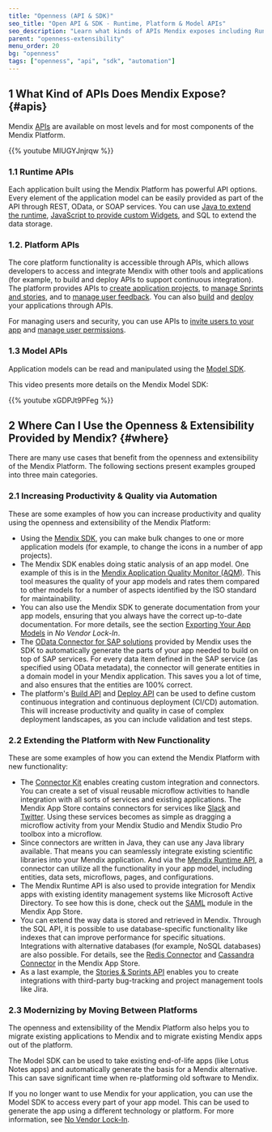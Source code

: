 ```yaml
---
title: "Openness (API & SDK)"
seo_title: "Open API & SDK - Runtime, Platform & Model APIs"
seo_description: "Learn what kinds of APIs Mendix exposes including Runtime, Platform, Model APIs. Also learn where the openness & extensibility offered by Mendix can be applied."
parent: "openness-extensibility"
menu_order: 20
bg: "openness"
tags: ["openness", "api", "sdk", "automation"]
---
```


## 1 What Kind of APIs Does Mendix Expose? {#apis}

Mendix [APIs](https://docs.mendix.com/apidocs-mxsdk/apidocs/) are available on most levels and for most components of the Mendix Platform.

{{% youtube MIUGYJnjrqw %}}

### 1.1 Runtime APIs

Each application built using the Mendix Platform has powerful API options. Every element of the application model can be easily provided as part of the API through REST, OData, or SOAP services. You can use [Java to extend the runtime](https://apidocs.rnd.mendix.com/8/runtime/index.html), [JavaScript to provide custom Widgets](https://apidocs.rnd.mendix.com/8/client/index.html), and SQL to extend the data storage.

### 1.2. Platform APIs

The core platform functionality is accessible through APIs, which allows developers to access and integrate Mendix with other tools and applications (for example, to build and deploy APIs to support continuous integration). The platform provides APIs to [create application projects](https://docs.mendix.com/apidocs-mxsdk/apidocs/projects-api), to [manage Sprints and stories](https://docs.mendix.com/apidocs-mxsdk/apidocs/stories-api), and to [manage user feedback](https://docs.mendix.com/apidocs-mxsdk/apidocs/feedback-api). You can also [build](https://docs.mendix.com/apidocs-mxsdk/apidocs/build-api) and [deploy](https://docs.mendix.com/apidocs-mxsdk/apidocs/deploy-api) your applications through APIs.

For managing users and security, you can use APIs to [invite users to your app](https://docs.mendix.com/apidocs-mxsdk/apidocs/invite-api) and [manage user permissions](https://docs.mendix.com/apidocs-mxsdk/apidocs/permissions-api).

### 1.3 Model APIs

Application models can be read and manipulated using the [Model SDK](https://docs.mendix.com/apidocs-mxsdk/mxsdk/#2-2-mendix-model-sdk).

This video presents more details on the Mendix Model SDK:

{{% youtube xGDPJt9PFeg %}}

## 2 Where Can I Use the Openness & Extensibility Provided by Mendix? {#where}

There are many use cases that benefit from the openness and extensibility of the Mendix Platform. The following sections present examples grouped into three main categories.

### 2.1 Increasing Productivity & Quality via Automation

These are some examples of how you can increase productivity and quality using the openness and extensibility of the Mendix Platform:

* Using the [Mendix SDK](https://docs.mendix.com/apidocs-mxsdk/mxsdk/index.html), you can make bulk changes to one or more application models (for example, to change the icons in a number of app projects).
* The Mendix SDK enables doing static analysis of an app model. One example of this is in the [Mendix Application Quality Monitor (AQM)](https://www.mendix.com/security-and-quality/#quality). This tool measures the quality of your app models and rates them compared to other models for a number of aspects identified by the ISO standard for maintainability.
* You can also use the Mendix SDK to generate documentation from your app models, ensuring that you always have the correct up-to-date documentation. For more details, see the section [Exporting Your App Models](no-vendor-lockin#export-model) in *No Vendor Lock-In*.
* The [OData Connector for SAP solutions](https://appstore.home.mendix.com/link/app/74525/) provided by Mendix uses the SDK to automatically generate the parts of your app needed to build on top of SAP services. For every data item defined in the SAP service (as specified using OData metadata), the connector will generate entities in a domain model in your Mendix application. This saves you a lot of time, and also ensures that the entities are 100% correct.
* The platform's [Build API](https://docs.mendix.com/apidocs-mxsdk/apidocs/build-api) and [Deploy API](https://docs.mendix.com/apidocs-mxsdk/apidocs/deploy-api) can be used to define custom continuous integration and continuous deployment (CI/CD) automation. This will increase productivity and quality in case of complex deployment landscapes, as you can include validation and test steps.

### 2.2 Extending the Platform with New Functionality

These are some examples of how you can extend the Mendix Platform with new functionality:

* The [Connector Kit](https://www.mendix.com/blog/introducing-mendix-connector-kit/) enables creating custom integration and connectors. You can create a set of visual reusable microflow activities to handle integration with all sorts of services and existing applications. The Mendix App Store contains connectors for services like [Slack](https://appstore.home.mendix.com/link/app/2978/) and [Twitter](https://appstore.home.mendix.com/link/app/2922/). Using these services becomes as simple as dragging a microflow activity from your Mendix Studio and Mendix Studio Pro toolbox into a microflow.
* Since connectors are written in Java, they can use any Java library available. That means you can seamlessly integrate existing scientific libraries into your Mendix application. And via the [Mendix Runtime API](https://docs.mendix.com/refguide/runtime), a connector can utilize all the functionality in your app model, including entities, data sets, microflows, pages, and configurations.
* The Mendix Runtime API is also used to provide integration for Mendix apps with existing identity management systems like Microsoft Active Directory. To see how this is done, check out the [SAML](https://appstore.home.mendix.com/link/app/1174/Mendix/SAML) module in the Mendix App Store.
* You can extend the way data is stored and retrieved in Mendix. Through the SQL API, it is possible to use database-specific functionality like indexes that can improve performance for specific situations. Integrations with alternative databases (for example, NoSQL databases) are also possible. For details, see the [Redis Connector](https://appstore.home.mendix.com/link/app/3087/Appronto/Redis-connector) and [Cassandra Connector](https://appstore.home.mendix.com/link/app/66289/TimeSeries/Cassandra-Connector) in the Mendix App Store.
* As a last example, the [Stories & Sprints API](https://docs.mendix.com/apidocs-mxsdk/apidocs/stories-api) enables you to create integrations with third-party bug-tracking and project management tools like Jira.

### 2.3 Modernizing by Moving Between Platforms

The openness and extensibility of the Mendix Platform also helps you to migrate existing applications to Mendix and to migrate existing Mendix apps out of the platform.

The Model SDK can be used to take existing end-of-life apps (like Lotus Notes apps) and automatically generate the basis for a Mendix alternative. This can save significant time when re-platforming old software to Mendix.

If you no longer want to use Mendix for your application, you can use the Model SDK to access every part of your app model. This can be used to generate the app using a different technology or platform. For more information, see [No Vendor Lock-In](no-vendor-lockin).
